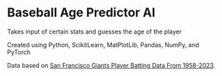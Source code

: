 # Baseball Age Predictor AI

Takes input of certain stats and guesses the age of the player

Created using Python, ScikitLearn, MatPlotLib, Pandas, NumPy, and PyTorch

Data based on [San Francisco Giants Player Batting Data From 1958-2023](https://www.kaggle.com/datasets/mattop/san-francisco-giants-batting-and-pitching-data?rvi=1).
